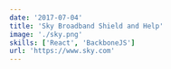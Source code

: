 ```yaml
---
date: '2017-07-04'
title: 'Sky Broadband Shield and Help'
image: './sky.png'
skills: ['React', 'BackboneJS']
url: 'https://www.sky.com'
---
```

